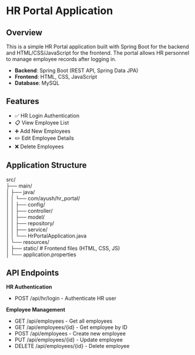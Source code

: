 # HR Portal Application

## Overview
This is a simple HR Portal application built with Spring Boot for the backend and HTML/CSS/JavaScript for the frontend. The portal allows HR personnel to manage employee records after logging in.  
- **Backend**: Spring Boot (REST API, Spring Data JPA)
- **Frontend**: HTML, CSS, JavaScript
- **Database**: MySQL

## Features
- ✅ HR Login Authentication
- 📋 View Employee List
- ➕ Add New Employees
- ✏️ Edit Employee Details
- ❌ Delete Employees

## Application Structure
src/  
├── main/  
│  ├── java/  
│  │    └── com/ayush/hr_portal/  
│  │    ├── config/  
│  │    ├── controller/  
│  │    ├── model/  
│  │    ├── repository/  
│  │    ├── service/  
│  │    └── HrPortalApplication.java  
│  └── resources/  
│    ├── static/           # Frontend files (HTML, CSS, JS)  
│    └──  application.properties  

## API Endpoints
**HR Authentication**  
- POST /api/hr/login - Authenticate HR user  

**Employee Management**  
- GET /api/employees - Get all employees  
- GET /api/employees/{id} - Get employee by ID  
- POST /api/employees - Create new employee
- PUT /api/employees/{id} - Update employee
- DELETE /api/employees/{id} - Delete employee

